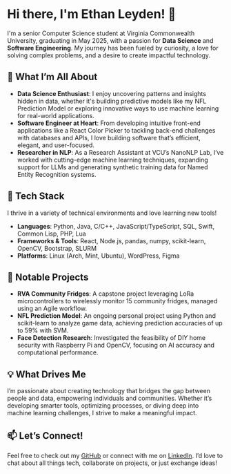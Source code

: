 # Hi there, I'm Ethan Leyden! 👋  

I'm a senior Computer Science student at Virginia Commonwealth University, graduating in May 2025, with a passion for **Data Science** and **Software Engineering**. My journey has been fueled by curiosity, a love for solving complex problems, and a desire to create impactful technology.  

## 🌟 What I’m All About  
- **Data Science Enthusiast**: I enjoy uncovering patterns and insights hidden in data, whether it's building predictive models like my NFL Prediction Model or exploring innovative ways to use machine learning for real-world applications.  
- **Software Engineer at Heart**: From developing intuitive front-end applications like a React Color Picker to tackling back-end challenges with databases and APIs, I love building software that’s efficient, elegant, and user-focused.  
- **Researcher in NLP**: As a Research Assistant at VCU’s NanoNLP Lab, I’ve worked with cutting-edge machine learning techniques, expanding support for LLMs and generating synthetic training data for Named Entity Recognition systems.  

## 🔧 Tech Stack  
I thrive in a variety of technical environments and love learning new tools!  
- **Languages**: Python, Java, C/C++, JavaScript/TypeScript, SQL, Swift, Common Lisp, PHP, Lua  
- **Frameworks & Tools**: React, Node.js, pandas, numpy, scikit-learn, OpenCV, Bootstrap, SLURM  
- **Platforms**: Linux (Arch, Mint, Ubuntu), WordPress, Figma  

## 🚀 Notable Projects  
- **RVA Community Fridges**: A capstone project leveraging LoRa microcontrollers to wirelessly monitor 15 community fridges, managed using an Agile workflow.  
- **NFL Prediction Model**: An ongoing personal project using Python and scikit-learn to analyze game data, achieving prediction accuracies of up to 59% with SVM.  
- **Face Detection Research**: Investigated the feasibility of DIY home security with Raspberry Pi and OpenCV, focusing on AI accuracy and computational performance.  

## 💡 What Drives Me  
I’m passionate about creating technology that bridges the gap between people and data, empowering individuals and communities. Whether it’s developing smarter tools, optimizing processes, or diving deep into machine learning challenges, I strive to make a meaningful impact.  

## 📫 Let’s Connect!  
Feel free to check out my [GitHub](https://github.com/etleyden) or connect with me on [LinkedIn](https://linkedin.com/in/ethanleyden). I’d love to chat about all things tech, collaborate on projects, or just exchange ideas!  
